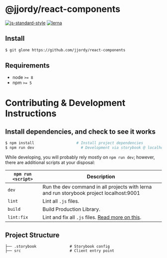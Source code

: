 # @jjordy/react-components

[![js-standard-style](https://img.shields.io/badge/code%20style-standard-brightgreen.svg)](http://standardjs.com/)
[![lerna](https://img.shields.io/badge/maintained%20with-lerna-cc00ff.svg)](https://lernajs.io/)
## Install

```bash
$ git glone https://github.com/jjordy/react-components
```
## Requirements
* node `>= 8`
* npm `>= 5`

# Contributing & Development Instructions

## Install dependencies, and check to see it works

```bash
$ npm install                   # Install project dependencies
$ npm run dev                     # Development via storybook @ localhost:9001
```
While developing, you will probably rely mostly on `npm run dev`; however, there are additional scripts at your disposal:

|`npm run <script>`|Description|
|------------------|-----------|
|`dev`| Run the dev command in all projects with lerna and run storybook project localhost:9001 |
|`lint`|Lint all `.js` files.|
|`build`| Build Production Library.|
|`lint:fix`|Lint and fix all `.js` files. [Read more on this](http://eslint.org/docs/user-guide/command-line-interface.html#fix).|

## Project Structure
```
├── .storybook               # Storybook config
├── src                      # Client entry point
```